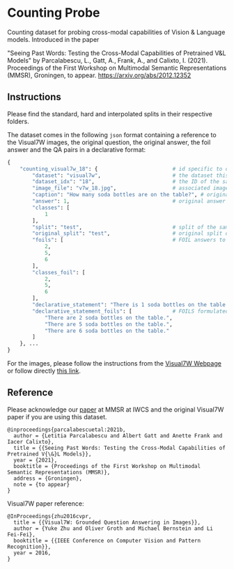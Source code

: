 # Counting Probe
Counting dataset for probing cross-modal capabilities of Vision &amp; Language models. Introduced in the paper

"Seeing Past Words: Testing the Cross-Modal Capabilities of Pretrained V&amp;L Models" by Parcalabescu, L., Gatt, A., Frank, A., and Calixto, I. (2021). Proceedings of the First Workshop on Multimodal Semantic Representations (MMSR), Groningen, to appear. https://arxiv.org/abs/2012.12352

## Instructions
Please find the standard, hard and interpolated splits in their respective folders.

The dataset comes in the following `json` format containing a reference to the Visual7W images, the original question, the original answer, the foil answer and the QA pairs in a declarative format:
```python
{
    "counting_visual7w_18": {                        # id specific to our release
        "dataset": "visual7w",                       # the dataset this data sample was taken from
        "dataset_idx": "18",                         # the ID of the sample in the original dataset
        "image_file": "v7w_18.jpg",                  # associated image file in Visual7W
        "caption": "How many soda bottles are on the table?", # original question for the image as associated in Visual7W
        "answer": 1,                                 # original answer as associated in Visual7W
        "classes": [
            1
        ],
        "split": "test",                             # split of the sample in our dataset
        "original_split": "test",                    # original split of the sample in Visual7W
        "foils": [                                   # FOIL answers to the question
            2,
            5,
            6
        ],
        "classes_foil": [
            2,
            5,
            6
        ],
        "declarative_statement": "There is 1 soda bottles on the table.", # QA formulated as a declarative statement
        "declarative_statement_foils": [             # FOILS formulated as a declarative statement
            "There are 2 soda bottles on the table.",
            "There are 5 soda bottles on the table.",
            "There are 6 soda bottles on the table."
        ]
    }, ...
}
```

For the images, please follow the instructions from the [Visual7W Webpage](https://ai.stanford.edu/~yukez/visual7w/) or follow directly [this link](http://vision.stanford.edu/yukezhu/visual7w_images.zip).

## Reference
Please acknowledge our [paper](https://arxiv.org/pdf/2012.12352.pdf) at MMSR at IWCS and the original Visual7W paper if you are using this dataset.

```
@inproceedings{parcalabescuetal:2021b,
  author = {Letitia Parcalabescu and Albert Gatt and Anette Frank and Iacer Calixto},
  title = {{Seeing Past Words: Testing the Cross-Modal Capabilities of Pretrained V{\&}L Models}},
  year = {2021},
  booktitle = {Proceedings of the First Workshop on Multimodal Semantic Representations (MMSR)},
  address = {Groningen},
  note = {to appear}
}
```

Visual7W paper reference:
```
@InProceedings{zhu2016cvpr,
  title = {{Visual7W: Grounded Question Answering in Images}},
  author = {Yuke Zhu and Oliver Groth and Michael Bernstein and Li Fei-Fei},
  booktitle = {{IEEE Conference on Computer Vision and Pattern Recognition}},
  year = 2016,
}
```
